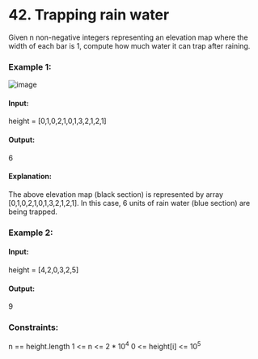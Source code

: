 # 42. Trapping rain water
Given n non-negative integers representing an elevation map where the width of each bar is 1, compute how much water it can trap after raining.

### Example 1:
![image](https://github.com/Shailesh93602/potd/assets/87556206/5145cf90-7975-4614-91c3-4143b58d4f4a)
#### Input: 
height = [0,1,0,2,1,0,1,3,2,1,2,1]
#### Output: 
6
#### Explanation:
The above elevation map (black section) is represented by array [0,1,0,2,1,0,1,3,2,1,2,1]. In this case, 6 units of rain water (blue section) are being trapped.

### Example 2:
#### Input: 
height = [4,2,0,3,2,5]
#### Output:
9
 
### Constraints:
n == height.length
1 <= n <= $`2 * 10^4`$
0 <= height[i] <= $`10^5`$

